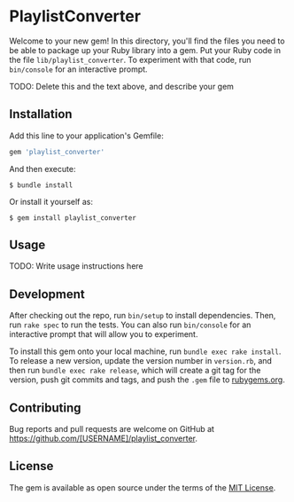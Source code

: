 # PlaylistConverter

Welcome to your new gem! In this directory, you'll find the files you need to be able to package up your Ruby library into a gem. Put your Ruby code in the file `lib/playlist_converter`. To experiment with that code, run `bin/console` for an interactive prompt.

TODO: Delete this and the text above, and describe your gem

## Installation

Add this line to your application's Gemfile:

```ruby
gem 'playlist_converter'
```

And then execute:

    $ bundle install

Or install it yourself as:

    $ gem install playlist_converter

## Usage

TODO: Write usage instructions here

## Development

After checking out the repo, run `bin/setup` to install dependencies. Then, run `rake spec` to run the tests. You can also run `bin/console` for an interactive prompt that will allow you to experiment.

To install this gem onto your local machine, run `bundle exec rake install`. To release a new version, update the version number in `version.rb`, and then run `bundle exec rake release`, which will create a git tag for the version, push git commits and tags, and push the `.gem` file to [rubygems.org](https://rubygems.org).

## Contributing

Bug reports and pull requests are welcome on GitHub at https://github.com/[USERNAME]/playlist_converter.


## License

The gem is available as open source under the terms of the [MIT License](https://opensource.org/licenses/MIT).

